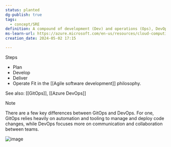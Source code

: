 ```yaml
---
status: planted
dg-publish: true
tags:
  - concept/SRE
definition: A compound of development (Dev) and operations (Ops), DevOps is the union of people, process, and technology to continually provide value to customers.
ms-learn-url: https://azure.microsoft.com/en-us/resources/cloud-computing-dictionary/what-is-devops
creation_date: 2024-05-02 17:15

---
```

Steps
- Plan
- Develop
- Deliver
- Operate
Fit in the [[Agile software development]] philosophy.

See also:  [[GitOps]], [[Azure DevOps]]

> [!note]
> There are a few key differences between GitOps and DevOps. For one, GitOps relies heavily on automation and tooling to manage and deploy code changes, while DevOps focuses more on communication and collaboration between teams.

![image](https://filedn.eu/lLCDT28fW4ahdtipln72iIF/public-vault-media/images/what-is-devops_lifecycle.avif)
